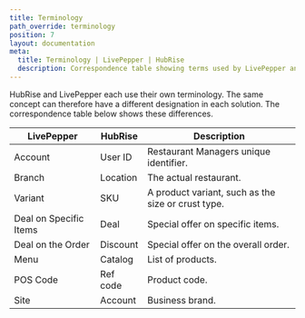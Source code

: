 ```yaml
---
title: Terminology
path_override: terminology
position: 7
layout: documentation
meta:
  title: Terminology | LivePepper | HubRise
  description: Correspondence table showing terms used by LivePepper and those used on HubRise for the same concept. Connect apps and synchronise your data.
---
```


HubRise and LivePepper each use their own terminology. The same concept can therefore have a different designation in each solution. The correspondence table below shows these differences.

| LivePepper             | HubRise  | Description                                        |
| ---------------------- |----------| -------------------------------------------------- |
| Account                | User ID  | Restaurant Managers unique identifier.             |
| Branch                 | Location | The actual restaurant.                             |
| Variant                | SKU      | A product variant, such as the size or crust type. |
| Deal on Specific Items | Deal     | Special offer on specific items.                   |
| Deal on the Order      | Discount | Special offer on the overall order.                |
| Menu                   | Catalog  | List of products.                                  |
| POS Code               | Ref code | Product code.                                      |
| Site                   | Account  | Business brand.                                    |
